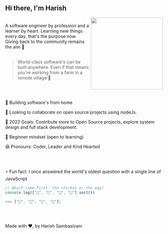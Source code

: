 <h2> Hi there, I'm Harish  </h1>
<img align='right' src="https://media.giphy.com/media/M9gbBd9nbDrOTu1Mqx/giphy.gif" width="230">
<br />
A software engineer by profession and a learner by heart. Learning new things every day, that's the purpose now. Giving back to the community remains the aim 🎯
<br />  <br />             

> World-class software's can be built anywhere. Even if that means you're working from a farm in a remote village 💚
<br />
<br />


🌱 Building software's from home 
     
👯 Looking to collaborate on open source projects using nodeJs.    
       
🥅 2022 Goals: Contribute more to Open Source projects, explore system design and full stack development.

🍎 Beginner mindset (open to learning) 

😄 Pronouns: Coder, Leader and Kind Hearted

<br />
<br />


⚡ Fun fact: I once answered the world's oldest question with a single line of JavaScript

```javascript
// Which came first: the chicken or the egg?
console.log(["🥚", "🐣", "🐥", "🐔"].sort())

>>> ["🐔", "🥚", "🐣", "🐥"];
```
<br />
<br />

Made with ❤, by Harish Sambasivam
